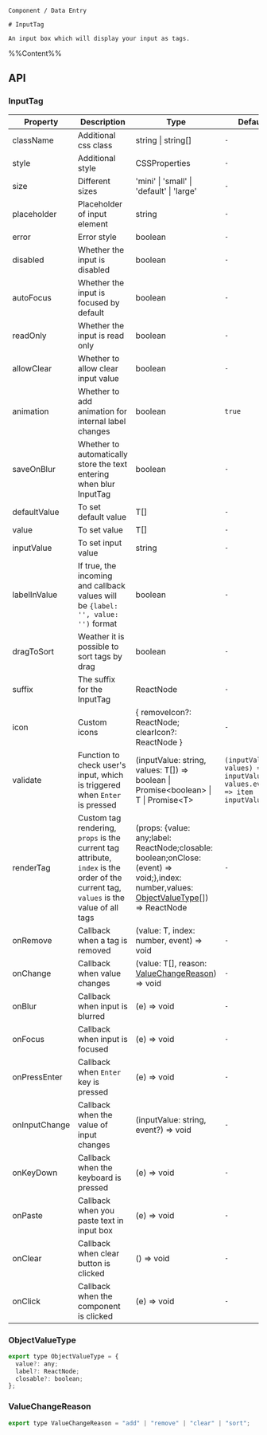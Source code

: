 `````
Component / Data Entry

# InputTag

An input box which will display your input as tags.
`````

%%Content%%

## API

### InputTag

|Property|Description|Type|DefaultValue|Version|
|---|---|---|---|---|
|className|Additional css class|string \| string[] |`-`|-|
|style|Additional style|CSSProperties |`-`|-|
|size|Different sizes|'mini' \| 'small' \| 'default' \| 'large' |`-`|-|
|placeholder|Placeholder of input element|string |`-`|-|
|error|Error style|boolean |`-`|-|
|disabled|Whether the input is disabled|boolean |`-`|-|
|autoFocus|Whether the input is focused by default|boolean |`-`|-|
|readOnly|Whether the input is read only|boolean |`-`|-|
|allowClear|Whether to allow clear input value|boolean |`-`|-|
|animation|Whether to add animation for internal label changes|boolean |`true`|2.15.0|
|saveOnBlur|Whether to automatically store the text entering when blur InputTag|boolean |`-`|2.25.0|
|defaultValue|To set default value|T[] |`-`|-|
|value|To set value|T[] |`-`|-|
|inputValue|To set input value|string |`-`|-|
|labelInValue|If true, the incoming and callback values will be `{label: '', value: '')` format|boolean |`-`|-|
|dragToSort|Weather it is possible to sort tags by drag|boolean |`-`|2.27.0|
|suffix|The suffix for the InputTag|ReactNode |`-`|-|
|icon|Custom icons|{ removeIcon?: ReactNode; clearIcon?: ReactNode } |`-`|-|
|validate|Function to check user's input, which is triggered when `Enter` is pressed|(inputValue: string, values: T[]) =&gt; boolean \| Promise&lt;boolean&gt; \| T \| Promise&lt;T&gt; |`(inputValue, values) => inputValue && values.every((item) => item !== inputValue)`|return type T and Promise<T> in 2.37.0|
|renderTag|Custom tag rendering, `props` is the current tag attribute, `index` is the order of the current tag, `values` is the value of all tags|(props: {value: any;label: ReactNode;closable: boolean;onClose: (event) => void;},index: number,values: [ObjectValueType](#objectvaluetype)[]) => ReactNode |`-`|index、values added in 2.15.0|
|onRemove|Callback when a tag is removed|(value: T, index: number, event) => void |`-`|-|
|onChange|Callback when value changes|(value: T[], reason: [ValueChangeReason](#valuechangereason)) => void |`-`|`reason` in 2.27.0|
|onBlur|Callback when input is blurred|(e) => void |`-`|-|
|onFocus|Callback when input is focused|(e) => void |`-`|-|
|onPressEnter|Callback when `Enter` key is pressed|(e) => void |`-`|-|
|onInputChange|Callback when the value of input changes|(inputValue: string, event?) => void |`-`|-|
|onKeyDown|Callback when the keyboard is pressed|(e) => void |`-`|-|
|onPaste|Callback when you paste text in input box|(e) => void |`-`|-|
|onClear|Callback when clear button is clicked|() => void |`-`|2.20.0|
|onClick|Callback when the component is clicked|(e) => void |`-`|-|

### ObjectValueType

```js
export type ObjectValueType = {
  value?: any;
  label?: ReactNode;
  closable?: boolean;
};
```

### ValueChangeReason

```js
export type ValueChangeReason = "add" | "remove" | "clear" | "sort";
```
